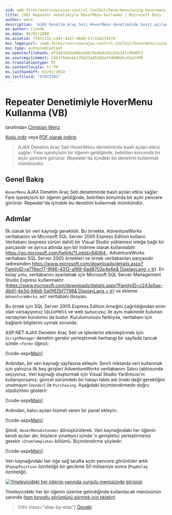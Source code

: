 ```yaml
---
uid: web-forms/overview/ajax-control-toolkit/hovermenu/using-hovermenu-with-a-repeater-control-vb
title: (VB) Repeater denetimiyle HoverMenu kullanma | Microsoft Docs
author: wenz
description: 'AJAX Denetim Araç Seti HoverMenu denetiminde basit açılan etkisi sağlar: Fare işaretçisini bir öğenin geldiğinde bir specifi açılır pencere görünür...'
ms.author: riande
ms.date: 06/02/2008
ms.assetid: 7f07c112-cd4f-4427-9699-57cfab2791fd
msc.legacyurl: /web-forms/overview/ajax-control-toolkit/hovermenu/using-hovermenu-with-a-repeater-control-vb
msc.type: authoredcontent
ms.openlocfilehash: ef2481b93a8bbe16b79edb8c93c02e24fc9890f3
ms.sourcegitcommit: 24b1f6decbb17bb22a45166e5fdb0845c65af498
ms.translationtype: MT
ms.contentlocale: tr-TR
ms.lasthandoff: 03/01/2019
ms.locfileid: "57072582"
---
```

<a name="using-hovermenu-with-a-repeater-control-vb"></a>Repeater Denetimiyle HoverMenu Kullanma (VB)
====================
tarafından [Christian Wenz](https://github.com/wenz)

[Kodu indir](http://download.microsoft.com/download/b/0/6/b06fe835-5b8f-4c00-aef8-062c19d75b95/HoverMenu1.vb.zip) veya [PDF olarak indirin](http://download.microsoft.com/download/b/6/a/b6ae89ee-df69-4c87-9bfb-ad1eb2b23373/hovermenu1VB.pdf)

> AJAX Denetim Araç Seti HoverMenu denetiminde basit açılan etkisi sağlar: Fare işaretçisini bir öğenin geldiğinde, belirtilen konumda bir açılır pencere görünür. Repeater'da içindeki bu denetimi kullanmak mümkündür.


## <a name="overview"></a>Genel Bakış

`HoverMenu` AJAX Denetim Araç Seti denetiminde basit açılan etkisi sağlar: Fare işaretçisini bir öğenin geldiğinde, belirtilen konumda bir açılır pencere görünür. Repeater'da içindeki bu denetimi kullanmak mümkündür.

## <a name="steps"></a>Adımlar

İlk olarak bir veri kaynağı gereklidir. Bu örnekte, AdventureWorks veritabanını ve Microsoft SQL Server 2005 Express Edition kullanır. Veritabanı (express sürüm dahil) bir Visual Studio yüklemesi isteğe bağlı bir parçasıdır ve ayrıca altında ayrı bir indirme olarak kullanılabilir [ https://go.microsoft.com/fwlink/?LinkId=64064 ](https://go.microsoft.com/fwlink/?LinkId=64064). AdventureWorks veritabanı SQL Server 2005 örnekleri ve örnek veritabanları parçasıdır (adresinden [ https://www.microsoft.com/downloads/details.aspx?FamilyID=e719ecf7-9f46-4312-af89-6ad8702e4e6e&amp; DisplayLang = tr](https://www.microsoft.com/downloads/details.aspx?FamilyID=e719ecf7-9f46-4312-af89-6ad8702e4e6e&amp;DisplayLang=en)). En kolay yolu, veritabanını ayarlamak için Microsoft SQL Server Management Studio Express kullanmaktır ([https://www.microsoft.com/downloads/details.aspx?FamilyID=c243a5ae-4bd1-4e3d-94b8-5a0f62bf7796&amp; DisplayLang = tr](https://www.microsoft.com/downloads/details.aspx?FamilyID=c243a5ae-4bd1-4e3d-94b8-5a0f62bf7796&amp;DisplayLang=en)) ve ekleme `AdventureWorks.mdf` veritabanı dosyası.

Bu örnek için SQL Server 2005 Express Edition örneğini çağrıldığından emin olan varsayıyoruz `SQLEXPRESS` ve web sunucusu; ile aynı makinede bulunan varsayılan kurulumu da budur. Kurulumunuzu farklıysa, veritabanı için bağlantı bilgilerini uymak zorunda.

ASP.NET AJAX Denetim Araç Seti ve işlevlerini etkinleştirmek için `ScriptManager` denetim gerekir yerleştirmek herhangi bir sayfada (ancak içinde `<form>` öğesi):

[!code-aspx[Main](using-hovermenu-with-a-repeater-control-vb/samples/sample1.aspx)]

Ardından, bir veri kaynağı sayfasına ekleyin. Sınırlı miktarda veri kullanmak için yalnızca ilk beş girişleri AdventureWorks veritabanını Satıcı tablosunda seçiyoruz. Veri kaynağı oluşturmak için Visual Studio Yardımcısı'nı kullanıyorsanız, güncel sürümdeki bir hatayı tablo adı öneki değil gerektiğini unutmayın (`Vendor`) ile `Purchasing`. Aşağıdaki biçimlendirmede doğru sözdizimini gösterir:

[!code-aspx[Main](using-hovermenu-with-a-repeater-control-vb/samples/sample2.aspx)]

Ardından, kalıcı açılan hizmet veren bir panel ekleyin:

[!code-aspx[Main](using-hovermenu-with-a-repeater-control-vb/samples/sample3.aspx)]

Şimdi, `HoverMenuExtender` dönüştürülerek. Veri kaynağındaki her öğenin kendi açılan alır, böylece yineleyici içinde 's genişletici yerleştirmeniz gerekir `<ItemTemplate>` bölümü. Biçimlendirme şöyledir:

[!code-aspx[Main](using-hovermenu-with-a-repeater-control-vb/samples/sample4.aspx)]

Veri kaynağındaki her öğe sağ tarafta açılır pencere görüntüler artık (`PopupPosition` özniteliği) bir gecikme 50 milisaniye sonra (`PopDelay` özniteliği).


[![Yineleyicideki her öğenin yanında vurgulu menüsünde görünür](using-hovermenu-with-a-repeater-control-vb/_static/image2.png)](using-hovermenu-with-a-repeater-control-vb/_static/image1.png)

Yineleyicideki her bir öğenin üzerine gelindiğinde kullanılacak menüsünün yanında ([tam boyutlu görüntüyü görmek için tıklatın](using-hovermenu-with-a-repeater-control-vb/_static/image3.png))

> [!div class="step-by-step"]
> [Önceki](using-hovermenu-with-a-repeater-control-cs.md)
